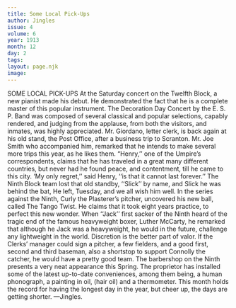 ```yaml
---
title: Some Local Pick-Ups
author: Jingles
issue: 4
volume: 6
year: 1913
month: 12
day: 2
tags:
layout: page.njk
image:
---
```

SOME LOCAL PICK-UPS    At the Saturday concert on the Twelfth Block, a new pianist made his debut. He demonstrated the fact that he is a complete master of this popular instrument.       The Decoration Day Concert by the E. S. P. Band was composed of several classical and popular selections, capably rendered, and judging from the applause, from both the visitors, and inmates, was highly appreciated.       Mr. Giordano, letter clerk, is back again at his old stand, the Post Office, after a business trip to Scranton. Mr. Joe Smith who accompanied him, remarked that he intends to make several more trips this year, as he likes them.       “Henry,’’ one of the Umpire’s correspondents, claims that he has traveled in a great many different countries, but never had he found peace, and contentment, till he came to this city. ‘My only regret,’’ said Henry, ‘‘is that it cannot last forever.’’       The Ninth Block team lost that old standby, ‘‘Slick’’ by name, and Slick he was behind the bat, He left, Tuesday, and we all wish him well.       In the series against the Ninth, Curly the Plasterer’s pitcher, uncovered his new ball, called The Tango Twist. He claims that it took eight years practice, to perfect this new wonder.       When ‘‘Jack’’ first sacker of the Ninth heard of the tragic end of the famous heavyweight boxer, Luther McCarty, he remarked that although he Jack was a heavyweight, he would in the future, challenge any lightweight in the world. Discretion is the better part of valor.       If the Clerks’ manager could sign a pitcher, a few fielders, and a good first, second and third baseman, also a shortstop to support Connolly the catcher, he would have a pretty good team.          The barbershop on the Ninth presents a very neat appearance this Spring. The proprietor has installed some of the latest up-to-date conveniences, among them being, a human phonograph, a painting in oil, (hair oil) and a thermometer.       This month holds the record for having the longest day in the year, but cheer up, the days are getting shorter.    —Jingles.       

